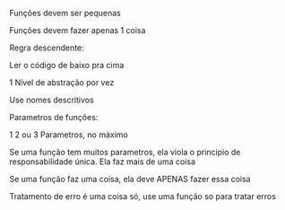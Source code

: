Funções devem ser pequenas

Funções devem fazer apenas 1 coisa

Regra descendente:

Ler o código de baixo pra cima

1 Nível de abstração por vez

Use nomes descritivos

Parametros de funções:

1 2 ou 3 Parametros, no máximo

Se uma função tem muitos parametros, ela viola o principio de responsabilidade única. Ela faz mais de uma coisa 

Se uma função faz uma coisa, ela deve APENAS fazer essa coisa

Tratamento de erro é uma coisa só, use uma função so para tratar erros